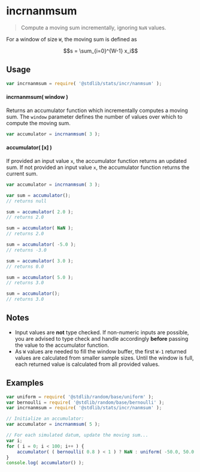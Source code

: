 <!--

@license Apache-2.0

Copyright (c) 2025 The Stdlib Authors.

Licensed under the Apache License, Version 2.0 (the "License");
you may not use this file except in compliance with the License.
You may obtain a copy of the License at

   http://www.apache.org/licenses/LICENSE-2.0

Unless required by applicable law or agreed to in writing, software
distributed under the License is distributed on an "AS IS" BASIS,
WITHOUT WARRANTIES OR CONDITIONS OF ANY KIND, either express or implied.
See the License for the specific language governing permissions and
limitations under the License.

-->

# incrnanmsum

> Compute a moving sum incrementally, ignoring `NaN` values.

<section class="intro">

For a window of size `W`, the moving sum is defined as

<!-- <equation class="equation" label="eq:moving_sum" align="center" raw="s = \sum_{i=0}^{W-1} x_i" alt="Equation for the moving sum."> -->

```math
s = \sum_{i=0}^{W-1} x_i
```

<!-- <div class="equation" align="center" data-raw-text="s = \sum_{i=0}^{W-1} x_i" data-equation="eq:moving_sum">
    <img src="./docs/img/equation_moving_sum.svg" alt="Equation for the moving sum.">
    <br>
</div> -->

<!-- </equation> -->

</section>

<!-- /.intro -->

<section class="usage">

## Usage

```javascript
var incrnanmsum = require( '@stdlib/stats/incr/nanmsum' );
```

#### incrnanmsum( window )

Returns an accumulator function which incrementally computes a moving sum. The `window` parameter defines the number of values over which to compute the moving sum.

```javascript
var accumulator = incrnanmsum( 3 );
```

#### accumulator( \[x] )

If provided an input value `x`, the accumulator function returns an updated sum. If not provided an input value `x`, the accumulator function returns the current sum.

```javascript
var accumulator = incrnanmsum( 3 );

var sum = accumulator();
// returns null

sum = accumulator( 2.0 );
// returns 2.0

sum = accumulator( NaN );
// returns 2.0

sum = accumulator( -5.0 );
// returns -3.0

sum = accumulator( 3.0 );
// returns 0.0

sum = accumulator( 5.0 );
// returns 3.0

sum = accumulator();
// returns 3.0
```

</section>

<!-- /.usage -->

<section class="notes">

## Notes

-   Input values are **not** type checked. If non-numeric inputs are possible, you are advised to type check and handle accordingly **before** passing the value to the accumulator function.
-   As `W` values are needed to fill the window buffer, the first `W-1` returned values are calculated from smaller sample sizes. Until the window is full, each returned value is calculated from all provided values.

</section>

<!-- /.notes -->

<section class="examples">

## Examples

<!-- eslint no-undef: "error" -->

```javascript
var uniform = require( '@stdlib/random/base/uniform' );
var bernoulli = require( '@stdlib/random/base/bernoulli' );
var incrnanmsum = require( '@stdlib/stats/incr/nanmsum' );

// Initialize an accumulator:
var accumulator = incrnanmsum( 5 );

// For each simulated datum, update the moving sum...
var i;
for ( i = 0; i < 100; i++ ) {
    accumulator( ( bernoulli( 0.8 ) < 1 ) ? NaN : uniform( -50.0, 50.0 ) );
}
console.log( accumulator() );
```

</section>

<!-- /.examples -->

<!-- Section for related `stdlib` packages. Do not manually edit this section, as it is automatically populated. -->

<section class="related">

</section>

<!-- /.related -->

<!-- Section for all links. Make sure to keep an empty line after the `section` element and another before the `/section` close. -->

<section class="links">

</section>

<!-- /.links -->
